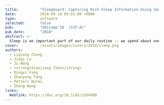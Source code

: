 ```yaml
---
title:          "SleepGuard: Capturing Rich Sleep Information Using Smartwatch Sensing Data"
date:           2018-09-18 00:01:00 +0800
type:           software
selected:       false
pub:            "Ubicomp’18  (CCF-A)"
pub_date:       "2018"
abstract: >-
  Sleep is an important part of our daily routine -- we spend about one-third of our time doing it. By tracking sleep-related events and activities, sleep monitoring provides decision support to help us understand sleep quality and causes of poor sleep. Wearable devices provide a new way for sleep monitoring, allowing us to monitor sleep from the comfort of our own home. However, existing solutions do not take full advantage of the rich sensor data provided by these devices. In this paper, we present the design and development of SleepGuard, a novel approach to track a wide range of sleep-related events using smartwatches. We show that using merely a single smartwatch, it is possible to capture a rich amount of information about sleep events and sleeping context, including body posture and movements, acoustic events, and illumination conditions. We demonstrate that through these events it is possible to estimate sleep quality and identify factors affecting it most. We evaluate our approach by conducting extensive experiments involved fifteen users across a 2-week period. Our experimental results show that our approach can track a richer set of sleep events, provide better decision support for evaluating sleep quality, and help to identify causes for sleep problems compared to prior work.
cover:          /assets/images/covers/2018/sleep.png
authors:
  - Liqiong Chang
  - Jiaqi Lu
  - Ju Wang
  - <strong>Xiaojiang Chen</strong>
  - Dingyi Fang
  - Zhanyong Tang
  - Petteri Nurmi
  - Zheng Wang
links:
  Weblink: https://doi.org/10.1145/3264908
---
```

